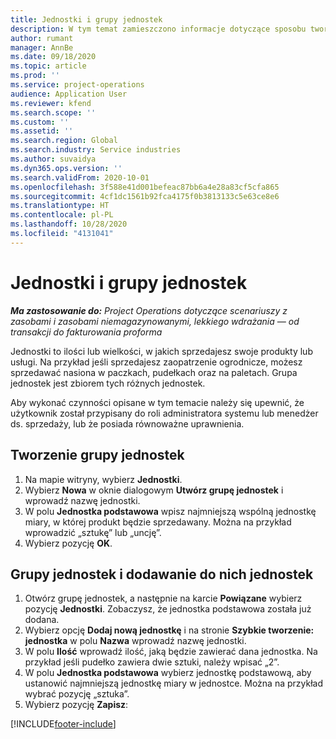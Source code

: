 ```yaml
---
title: Jednostki i grupy jednostek
description: W tym temat zamieszczono informacje dotyczące sposobu tworzenia jednostek i grup jednostek w Dynamics 365 Project Operations.
author: rumant
manager: AnnBe
ms.date: 09/18/2020
ms.topic: article
ms.prod: ''
ms.service: project-operations
audience: Application User
ms.reviewer: kfend
ms.search.scope: ''
ms.custom: ''
ms.assetid: ''
ms.search.region: Global
ms.search.industry: Service industries
ms.author: suvaidya
ms.dyn365.ops.version: ''
ms.search.validFrom: 2020-10-01
ms.openlocfilehash: 3f588e41d001befeac87bb6a4e28a83cf5cfa865
ms.sourcegitcommit: 4cf1dc1561b92fca4175f0b3813133c5e63ce8e6
ms.translationtype: HT
ms.contentlocale: pl-PL
ms.lasthandoff: 10/28/2020
ms.locfileid: "4131041"
---
```

# <a name="units-and-unit-groups"></a>Jednostki i grupy jednostek

_**Ma zastosowanie do:** Project Operations dotyczące scenariuszy z zasobami i zasobami niemagazynowanymi, lekkiego wdrażania — od transakcji do fakturowania proforma_

Jednostki to ilości lub wielkości, w jakich sprzedajesz swoje produkty lub usługi. Na przykład jeśli sprzedajesz zaopatrzenie ogrodnicze, możesz sprzedawać nasiona w paczkach, pudełkach oraz na paletach. Grupa jednostek jest zbiorem tych różnych jednostek.

Aby wykonać czynności opisane w tym temacie należy się upewnić, że użytkownik został przypisany do roli administratora systemu lub menedżer ds. sprzedaży, lub że posiada równoważne uprawnienia.

## <a name="create-a-unit-group"></a>Tworzenie grupy jednostek

1. Na mapie witryny, wybierz **Jednostki**.
2. Wybierz **Nowa** w oknie dialogowym **Utwórz grupę jednostek** i wprowadź nazwę jednostki.
3. W polu **Jednostka podstawowa** wpisz najmniejszą wspólną jednostkę miary, w której produkt będzie sprzedawany. Można na przykład wprowadzić „sztukę” lub „uncję”.
4. Wybierz pozycję **OK**.

## <a name="add-units-to-a-unit-group"></a>Grupy jednostek i dodawanie do nich jednostek

1. Otwórz grupę jednostek, a następnie na karcie **Powiązane** wybierz pozycję **Jednostki**. Zobaczysz, że jednostka podstawowa została już dodana.
2. Wybierz opcję **Dodaj nową jednostkę** i na stronie **Szybkie tworzenie: jednostka** w polu **Nazwa** wprowadź nazwę jednostki.
3. W polu **Ilość** wprowadź ilość, jaką będzie zawierać dana jednostka. Na przykład jeśli pudełko zawiera dwie sztuki, należy wpisać „2”. 
4. W polu **Jednostka podstawowa** wybierz jednostkę podstawową, aby ustanowić najmniejszą jednostkę miary w jednostce. Można na przykład wybrać pozycję „sztuka”.
5. Wybierz pozycję **Zapisz**:


[!INCLUDE[footer-include](../includes/footer-banner.md)]